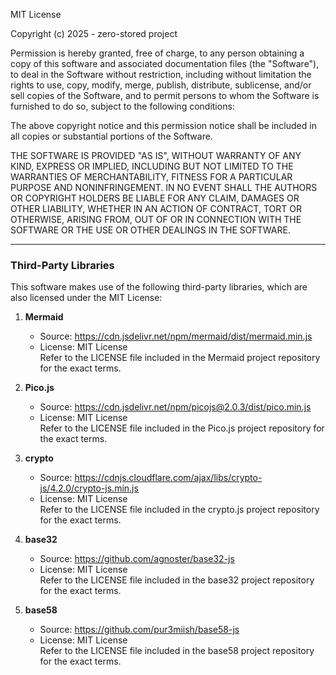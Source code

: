 MIT License

Copyright (c) 2025 - zero-stored project

Permission is hereby granted, free of charge, to any person obtaining a copy
of this software and associated documentation files (the "Software"), to deal
in the Software without restriction, including without limitation the rights
to use, copy, modify, merge, publish, distribute, sublicense, and/or sell
copies of the Software, and to permit persons to whom the Software is
furnished to do so, subject to the following conditions:

The above copyright notice and this permission notice shall be included in all
copies or substantial portions of the Software.

THE SOFTWARE IS PROVIDED "AS IS", WITHOUT WARRANTY OF ANY KIND, EXPRESS OR
IMPLIED, INCLUDING BUT NOT LIMITED TO THE WARRANTIES OF MERCHANTABILITY,
FITNESS FOR A PARTICULAR PURPOSE AND NONINFRINGEMENT. IN NO EVENT SHALL THE
AUTHORS OR COPYRIGHT HOLDERS BE LIABLE FOR ANY CLAIM, DAMAGES OR OTHER
LIABILITY, WHETHER IN AN ACTION OF CONTRACT, TORT OR OTHERWISE, ARISING FROM,
OUT OF OR IN CONNECTION WITH THE SOFTWARE OR THE USE OR OTHER DEALINGS IN THE
SOFTWARE.

---

### Third-Party Libraries

This software makes use of the following third-party libraries, which are also licensed under the MIT License:

1. **Mermaid**  
   - Source: https://cdn.jsdelivr.net/npm/mermaid/dist/mermaid.min.js
   - License: MIT License  
     Refer to the LICENSE file included in the Mermaid project repository for the exact terms.

2. **Pico.js**  
   - Source: https://cdn.jsdelivr.net/npm/picojs@2.0.3/dist/pico.min.js
   - License: MIT License  
     Refer to the LICENSE file included in the Pico.js project repository for the exact terms.

3. **crypto**  
   - Source: https://cdnjs.cloudflare.com/ajax/libs/crypto-js/4.2.0/crypto-js.min.js
   - License: MIT License  
     Refer to the LICENSE file included in the crypto.js project repository for the exact terms.

4. **base32**  
   - Source: https://github.com/agnoster/base32-js
   - License: MIT License  
     Refer to the LICENSE file included in the base32 project repository for the exact terms.


5. **base58**  
   - Source: https://github.com/pur3miish/base58-js
   - License: MIT License  
     Refer to the LICENSE file included in the base58 project repository for the exact terms.
